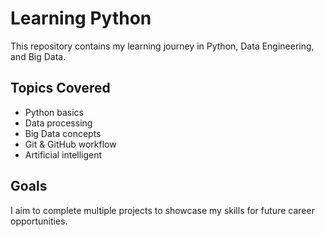# Learning Python

This repository contains my learning journey in Python, Data Engineering, and Big Data.

## Topics Covered
- Python basics
- Data processing
- Big Data concepts
- Git & GitHub workflow
- Artificial intelligent

## Goals
I aim to complete multiple projects to showcase my skills for future career opportunities.
